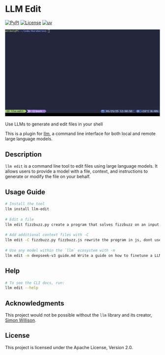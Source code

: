 # LLM Edit

[![PyPI](https://img.shields.io/pypi/v/llm-edit.svg)](https://pypi.org/project/llm-edit/)
[![License](https://img.shields.io/badge/license-Apache%202.0-blue.svg)](https://github.com/ajac-zero/llm-edit/blob/main/LICENSE)
[![uv](https://img.shields.io/endpoint?url=https://raw.githubusercontent.com/astral-sh/uv/main/assets/badge/v0.json)](https://github.com/astral-sh/uv)

![Demo](demo.gif)

Use LLMs to generate and edit files in your shell

This is a plugin for [llm](https://github.com/simonw/llm),
a command line interface for both local and remote large language models.

## Description

`llm edit` is a command line tool to edit files using large language models.
It allows users to provide a model with a file, context, and instructions to
generate or modify the file on your behalf.

## Usage Guide

```bash
# Install the tool
llm install llm-edit

# Edit a file
llm edit fizzbuzz.py create a program that solves fizzbuzz on an input number

# Add additional context files with -C
llm edit -C fizzbuzz.py fizzbuzz.js rewrite the program in js, dont use prompt

# Use any model within the `llm` ecosystem with -m
llm edit -m deepseek-v3 guide.md Write a guide on how to finetune a LLM
```

## Help

```bash
# To see the CLI docs, run:
llm edit --help
```

## Acknowledgments

This project would not be possible without the `llm` library and its creator, [Simon Willison](https://simonwillison.net/).

## License

This project is licensed under the Apache License, Version 2.0.
